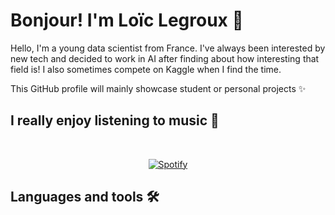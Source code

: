 # Bonjour! I'm Loïc Legroux 👋

Hello, I'm a young data scientist from France. I've always been interested by new tech and decided to work in AI after finding about how interesting that field is!
I also sometimes compete on Kaggle when I find the time.  
  
This GitHub profile will mainly showcase student or personal projects ✨

## I really enjoy listening to music 🎵

&nbsp;<div align="center">
  [![Spotify](https://loiclgrxreadme-git-main-loiclgrxs-projects.vercel.app/api/spotify?background_color=0d1117&border_color=ffffff)](https://open.spotify.com/user/31577jvu3ws3qi5fgtzjqnf6vhdu)
</div>

## Languages and tools 🛠️
